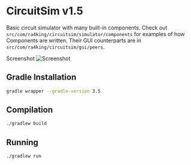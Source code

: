 CircuitSim v1.5
=================

Basic circuit simulator with many built-in components. Check out `src/com/ra4king/circuitsim/simulator/components`
for examples of how Components are written. Their GUI counterparts are in `src/com/ra4king/circuitsim/gui/peers`.

Screenshot
![Screenshot](http://i.imgur.com/Oon39Np.png)

Gradle Installation
------------
````bash
gradle wrapper --gradle-version 3.5
````

Compilation
------------
````bash
./gradlew build
````

Running
------------
````bash
./gradlew run
````
